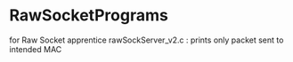 # RawSocketPrograms
for Raw Socket apprentice
rawSockServer_v2.c :
prints only packet sent to intended MAC
